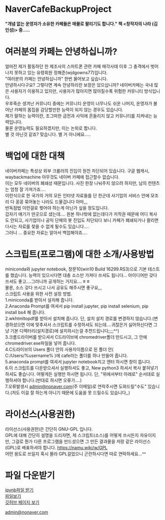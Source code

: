 # NaverCafeBackupProject
#### "개념 없는 운영자가 소유한 카페들은 매물로 팔리기도 합니다." 책 <창작자의 나라 (김인성)> 중.....

# 여러분의 카페는 안녕하십니까?

얼마전 제가 활동하던 한 제조사의 스마트폰 관련 카페 매각사태 이후 그 충격에서 벗어나지 못하고 있는 유령회원 정해준(wjdgowns77)입니다.    
"여러분의 카페는 안녕하십니까" 한번 물어보고 싶습니다.  
안녕하시다구요? 그렇다면 계속 안녕하리란 보장은 있으십니까?
네이버카페는 국내 많은 사용자가 이용하고 있지만, 사용자가 많아지면 많아질수록 위험한 커뮤니티 방식입니다.    
우후죽순 생겨난 커뮤니티 중에는 커뮤니티 운영이 너무나도 쉬운 나머지, 운영자가 불어난 카페의 몸집을 감당할만한 능력이 되지 않는 경우도 있습니다.  
제가 말하는 능력이란, 조그마한 금전과 사익에 흔들리지 않고 커뮤니티를 지켜내는 능력입니다.    
물론 운영능력도 필요하겠지만, 이는 논외로 합니다.    
별 것 아닌것 같죠? 맞습니다. 별 거 아니에요.....

# 백업에 대한 대책
네이버카페는 특성상 외부 크롤러의 진입이 원천 차단되어 있습니다. 구글 웹캐시, waybackmachine 아무것도 네이버 카페에 접근할수 없습니다.    
이는 모두 네이버의 폐쇄성 때문입니다. 사진 한장 나눠주지 않으려 하지만, 남의 컨텐츠는 엄청 잘 가져가죠....    
이런식으로 한 국가의 거의 모든 인터넷 자료들를 단 한군데 사기업의 서비스 안에 모조리 다 꽁꽁 묶어놓는 나라도 드물겁니다 아마,,,     
반독점법 이런걸로 찢어야 하는게 아닌가 싶을 정도입니다.    
갑자기 얘기가 딴곳으로 샜는데.... 원본 하나밖에 없는데다가 저작권 때문에 어디 복사도 안되고, 사기업이나 공익 단체의 봇 진입도 차단되다 보니 카페가 폐쇄되거나 팔리면 다시는 자료를 찾을 수 없게 될수도 있습니다....    
그러니 ... 중요한 자료는 알아서 백업해야죠....

# 스크립트(프로그램)에 대한 소개/사용방법
miniconda와 jupyter notebook, 창문10(win10 Build 16299.RS3)으로 기본 테스트를 했습니다. 능력이 있으시다면 대충 소스만 가져다 쓰셔도 됩니다... 아이디어만 갖다 쓰셔도 좋고....그러니까 공개하는 거지요....ㅎㅎ    
물론, 소스 갖다 쓰시고 나서 공유도 해주시면 좋구요,,,  
스크립트 사용을 위한 사전 설정 방법.  
1.miniconda를 받아서 설치해 줍니다.   
2.Anaconda Prompt를 여셔서 pip install jupyter, pip install selenium, pip install bs4 해 줍니다.   
2.wkhtmltopdf를 받아서 설치해 줍니다. 단, 설치 설치 경로를 변경하지 않습니다.(변경하셨으면 이에 맞추셔서 스크립트를 수정하셔도 되는데....귀찮은거 싫어하신다면 그냥 기본 디렉터리(설치경로)에 설치하시는걸 추천드립니다;;;;^^)   
3.크롬드라이버를 받으셔서 C드라이브에 chromedriver폴더 만드시고, 그 안에 chromedriver.exe파일을 넣어 줍니다.    
4.C드라이브의 Users 폴더 안의 사용자이름으로 된 폴더 안( C:/Users/%username% )에 cafe라는 폴더를 하나 만들어 줍니다.    
5.anaconda prompt를 여셔서 jupyter notebook치고 엔터 하시면 창이 뜹니다.    
6.이 스크립트를 다운받으셔서 실행하셔도 좋고, New python3 하셔서 복사 붙혀넣기 하셔도 좋습니다. 어떻게든 실행만 하시면 됩니다. 단, "위에서부터 아래로" 순서대로 실행하셔야 합니다.(반대로 하시면 오류가....)  
7.오류발생시 admin@nonaver.com(주 이메일)로 연락주시면 도와드릴"수도" 있습니다.(저도 이걸 잘 하는게 아니기 때문에 도움을 못 드릴수도 있습니다,,) 
  
# 라이선스(사용권한)
라이선스(사용권한)은 간단히 GNU-GPL 입니다.  
GPL에 대해 간단히 설명을 드리자면, 제 스크립트(소스)를 어떻게 쓰시든지 자유이지만, 그걸로 뭔가 다른 프로그램을 만드셨으면 그 만든 결과물을 저랑 같은 라이선스(GPL)로 배표하셔야 합니다. https://namu.wiki/w/GPL       
어떤 용도로 쓰일지 혹시 몰라 GPL걸었으니 곤란하시다면 따로 연락하세요...^^  

# 파일 다운받기 
[ipynb파일 받기](http://ncbp.nonaver.com/NaverCafeBackupProgram.ipynb)  
[파일보기](https://github.com/wjdgowns77/NaverCafeBackupProject/blob/master/NaverCafeBackupProgram.ipynb)     
[깃허브 페이지 보기](https://github.com/wjdgowns77/NaverCafeBackupProject/) 
  

admin@nonaver.com
